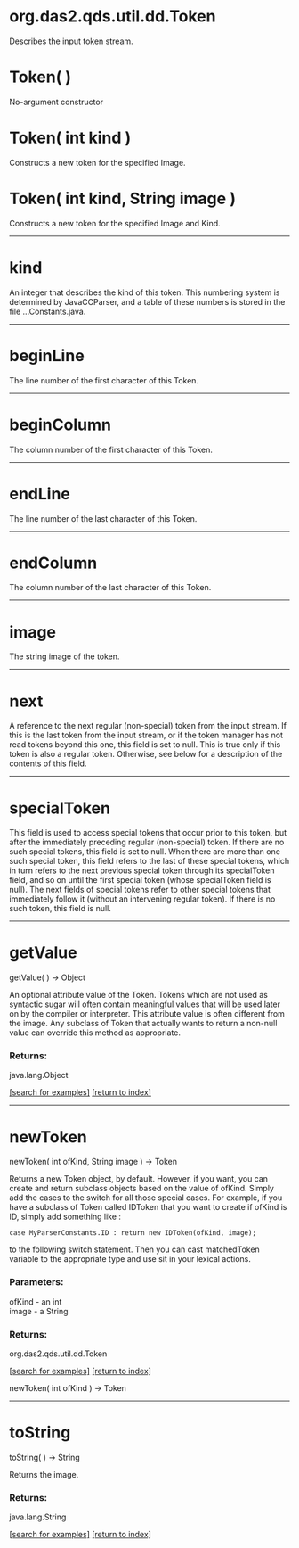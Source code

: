 # org.das2.qds.util.dd.Token

Describes the input token stream.

# Token( )
No-argument constructor

# Token( int kind )
Constructs a new token for the specified Image.

# Token( int kind, String image )
Constructs a new token for the specified Image and Kind.

***
<a name="kind"></a>
# kind

An integer that describes the kind of this token.  This numbering
 system is determined by JavaCCParser, and a table of these numbers is
 stored in the file ...Constants.java.

***
<a name="beginLine"></a>
# beginLine

The line number of the first character of this Token.

***
<a name="beginColumn"></a>
# beginColumn

The column number of the first character of this Token.

***
<a name="endLine"></a>
# endLine

The line number of the last character of this Token.

***
<a name="endColumn"></a>
# endColumn

The column number of the last character of this Token.

***
<a name="image"></a>
# image

The string image of the token.

***
<a name="next"></a>
# next

A reference to the next regular (non-special) token from the input
 stream.  If this is the last token from the input stream, or if the
 token manager has not read tokens beyond this one, this field is
 set to null.  This is true only if this token is also a regular
 token.  Otherwise, see below for a description of the contents of
 this field.

***
<a name="specialToken"></a>
# specialToken

This field is used to access special tokens that occur prior to this
 token, but after the immediately preceding regular (non-special) token.
 If there are no such special tokens, this field is set to null.
 When there are more than one such special token, this field refers
 to the last of these special tokens, which in turn refers to the next
 previous special token through its specialToken field, and so on
 until the first special token (whose specialToken field is null).
 The next fields of special tokens refer to other special tokens that
 immediately follow it (without an intervening regular token).  If there
 is no such token, this field is null.

***
<a name="getValue"></a>
# getValue
getValue(  ) &rarr; Object

An optional attribute value of the Token.
 Tokens which are not used as syntactic sugar will often contain
 meaningful values that will be used later on by the compiler or
 interpreter. This attribute value is often different from the image.
 Any subclass of Token that actually wants to return a non-null value can
 override this method as appropriate.

### Returns:
java.lang.Object


<a href="https://github.com/autoplot/dev/search?q=getValue&unscoped_q=getValue">[search for examples]</a>
<a href="https://github.com/autoplot/documentation/blob/master/javadoc/index-all.md">[return to index]</a>

***
<a name="newToken"></a>
# newToken
newToken( int ofKind, String image ) &rarr; Token

Returns a new Token object, by default. However, if you want, you
 can create and return subclass objects based on the value of ofKind.
 Simply add the cases to the switch for all those special cases.
 For example, if you have a subclass of Token called IDToken that
 you want to create if ofKind is ID, simply add something like :

    case MyParserConstants.ID : return new IDToken(ofKind, image);

 to the following switch statement. Then you can cast matchedToken
 variable to the appropriate type and use sit in your lexical actions.

### Parameters:
ofKind - an int
<br>image - a String

### Returns:
org.das2.qds.util.dd.Token


<a href="https://github.com/autoplot/dev/search?q=newToken&unscoped_q=newToken">[search for examples]</a>
<a href="https://github.com/autoplot/documentation/blob/master/javadoc/index-all.md">[return to index]</a>

newToken( int ofKind ) &rarr; Token<br>
***
<a name="toString"></a>
# toString
toString(  ) &rarr; String

Returns the image.

### Returns:
java.lang.String


<a href="https://github.com/autoplot/dev/search?q=toString&unscoped_q=toString">[search for examples]</a>
<a href="https://github.com/autoplot/documentation/blob/master/javadoc/index-all.md">[return to index]</a>

